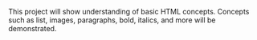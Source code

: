 This project will show understanding of basic HTML concepts.
Concepts such as list, images, paragraphs, bold, italics, and more will be demonstrated. 